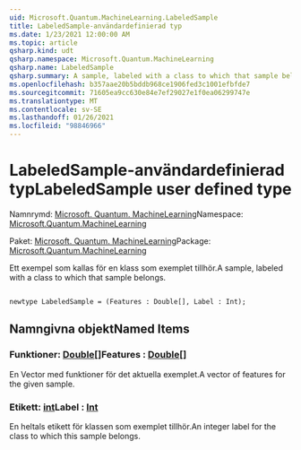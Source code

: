 ```yaml
---
uid: Microsoft.Quantum.MachineLearning.LabeledSample
title: LabeledSample-användardefinierad typ
ms.date: 1/23/2021 12:00:00 AM
ms.topic: article
qsharp.kind: udt
qsharp.namespace: Microsoft.Quantum.MachineLearning
qsharp.name: LabeledSample
qsharp.summary: A sample, labeled with a class to which that sample belongs.
ms.openlocfilehash: b357aae20b5bddb968ce1906fed3c1001efbfde7
ms.sourcegitcommit: 71605ea9cc630e84e7ef29027e1f0ea06299747e
ms.translationtype: MT
ms.contentlocale: sv-SE
ms.lasthandoff: 01/26/2021
ms.locfileid: "98846966"
---
```

# <a name="labeledsample-user-defined-type"></a><span data-ttu-id="0bc99-102">LabeledSample-användardefinierad typ</span><span class="sxs-lookup"><span data-stu-id="0bc99-102">LabeledSample user defined type</span></span>

<span data-ttu-id="0bc99-103">Namnrymd: [Microsoft. Quantum. MachineLearning](xref:Microsoft.Quantum.MachineLearning)</span><span class="sxs-lookup"><span data-stu-id="0bc99-103">Namespace: [Microsoft.Quantum.MachineLearning](xref:Microsoft.Quantum.MachineLearning)</span></span>

<span data-ttu-id="0bc99-104">Paket: [Microsoft. Quantum. MachineLearning](https://nuget.org/packages/Microsoft.Quantum.MachineLearning)</span><span class="sxs-lookup"><span data-stu-id="0bc99-104">Package: [Microsoft.Quantum.MachineLearning](https://nuget.org/packages/Microsoft.Quantum.MachineLearning)</span></span>


<span data-ttu-id="0bc99-105">Ett exempel som kallas för en klass som exemplet tillhör.</span><span class="sxs-lookup"><span data-stu-id="0bc99-105">A sample, labeled with a class to which that sample belongs.</span></span>

```qsharp

newtype LabeledSample = (Features : Double[], Label : Int);
```



## <a name="named-items"></a><span data-ttu-id="0bc99-106">Namngivna objekt</span><span class="sxs-lookup"><span data-stu-id="0bc99-106">Named Items</span></span>

### <a name="features--double"></a><span data-ttu-id="0bc99-107">Funktioner: [Double](xref:microsoft.quantum.lang-ref.double)[]</span><span class="sxs-lookup"><span data-stu-id="0bc99-107">Features : [Double](xref:microsoft.quantum.lang-ref.double)[]</span></span>

<span data-ttu-id="0bc99-108">En Vector med funktioner för det aktuella exemplet.</span><span class="sxs-lookup"><span data-stu-id="0bc99-108">A vector of features for the given sample.</span></span>
### <a name="label--int"></a><span data-ttu-id="0bc99-109">Etikett: [int](xref:microsoft.quantum.lang-ref.int)</span><span class="sxs-lookup"><span data-stu-id="0bc99-109">Label : [Int](xref:microsoft.quantum.lang-ref.int)</span></span>

<span data-ttu-id="0bc99-110">En heltals etikett för klassen som exemplet tillhör.</span><span class="sxs-lookup"><span data-stu-id="0bc99-110">An integer label for the class to which this sample belongs.</span></span>